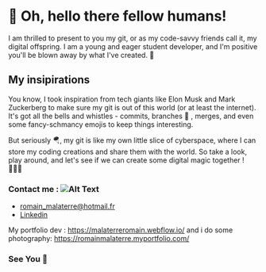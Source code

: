 # 🤖 Oh, hello there fellow humans! 
I am thrilled to present to you my git, or as my code-savvy friends call it, my digital offspring.
I am a young and eager student developer, and I'm positive you'll be blown away by what I've created. 🩷 

## My insipirations
You know, I took inspiration from tech giants like Elon Musk and Mark Zuckerberg to make sure my git is out of this world (or at least the internet).
It's got all the bells and whistles - commits, branches 🎋 , merges, and even some fancy-schmancy emojis to keep things interesting. 

But seriously 🪂, my git is like my own little slice of cyberspace, where I can store my coding creations and share them with the world. So take a look, play around, and let's see if we can create some digital magic together ! 🦸🏼‍♂️

 
### Contact me :                                                            ![Alt Text](https://media.giphy.com/media/sOALjihd6s7lsHZH9g/giphy.gif)
* romain_malaterre@hotmail.fr 
* [Linkedin](https://www.linkedin.com/in/romain-malaterre/)

My portfolio dev :  https://malaterreromain.webflow.io/ 
and i do some photography: https://romainmalaterre.myportfolio.com/


### See You 👋




